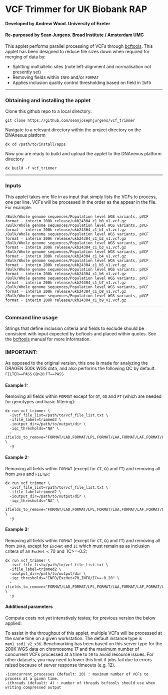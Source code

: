 # VCF Trimmer for UK Biobank RAP
#### Developed by Andrew Wood. University of Exeter
#### Re-purposed by Sean Jurgens. Broad Institute / Amsterdam UMC

This applet performs parallel processing of VCFs through [bcftools](https://samtools.github.io/bcftools/bcftools.html). This applet has been designed to reduce file sizes down when required for merging of data by:
* Splitting multiallelic sites (note left-alignment and normalisation not presently set)
* Removing fields within `INFO` and/or `FORMAT`
* Applies inclusion quality control thresholding based on field in `INFO`

---
### Obtaining and installing the applet
Clone this github repo to a local directory:
```
git clone https://github.com/seanjosephjurgens/vcf_trimmer
```
Navigate to a relevant directory within the project directory on the DNAnexus platform
```
dx cd /path/to/install/apps
```
Now you are ready to build and upload the applet to the DNAnexus platform directory
```
dx build -f vcf_trimmer
```
---
### Inputs
This applet takes one file in as input that simply lists the VCFs to process, one per line. VCFs will be processed in the order as the appear in the file. For example:
```
/Bulk/Whole genome sequences/Population level WGS variants, pVCF format - interim 200k release/ukb24304_c1_b0_v1.vcf.gz
/Bulk/Whole genome sequences/Population level WGS variants, pVCF format - interim 200k release/ukb24304_c1_b1_v1.vcf.gz
/Bulk/Whole genome sequences/Population level WGS variants, pVCF format - interim 200k release/ukb24304_c1_b2_v1.vcf.gz
/Bulk/Whole genome sequences/Population level WGS variants, pVCF format - interim 200k release/ukb24304_c1_b3_v1.vcf.gz
/Bulk/Whole genome sequences/Population level WGS variants, pVCF format - interim 200k release/ukb24304_c1_b4_v1.vcf.gz
/Bulk/Whole genome sequences/Population level WGS variants, pVCF format - interim 200k release/ukb24304_c1_b5_v1.vcf.gz
/Bulk/Whole genome sequences/Population level WGS variants, pVCF format - interim 200k release/ukb24304_c1_b6_v1.vcf.gz
/Bulk/Whole genome sequences/Population level WGS variants, pVCF format - interim 200k release/ukb24304_c1_b7_v1.vcf.gz
/Bulk/Whole genome sequences/Population level WGS variants, pVCF format - interim 200k release/ukb24304_c1_b8_v1.vcf.gz
/Bulk/Whole genome sequences/Population level WGS variants, pVCF format - interim 200k release/ukb24304_c1_b9_v1.vcf.gz
```
---
### Command line usage
Strings that define inclusion criteria and fields to exclude should be consistent with input expected by bcftools and placed within quotes. See the [bcftools](https://samtools.github.io/bcftools/bcftools.html) manual for more information.

### IMPORTANT:
As opposed to the original version, this one is made for analyzing the DRAGEN 500k WGS data, and also performs the following QC by default:
`FILTER==PASS`
`GQ>20`
`FT==PASS`

#### Example 1:
Removing all fields within `FORMAT` except for `GT`, `GQ` and `FT` (which are needed for genotypes and basic filtering):
```
dx run vcf_trimmer \
  -ivcf_file_list=/path/to/vcf_file_list.txt \
  -ifile_label=trimmed3 \
  -ioutput_dir=/path/to/output/dir \
  -iqc_thresholds="NA" \
  -ifields_to_remove="FORMAT/LAD,FORMAT/LPL,FORMAT/LAA,FORMAT/LAF,FORMAT/QL" \
  -y
```

#### Example 2:
Removing all fields within `FORMAT` (except for `GT`, `GQ` and `FT`) and removing all from `INFO` and `FILTER`:

```
dx run vcf_trimmer \
  -ivcf_file_list=/path/to/vcf_file_list.txt \
  -ifile_label=trimmed2 \
  -ioutput_dir=/path/to/output/dir \
  -iqc_thresholds="NA" \
  -ifields_to_remove="FORMAT/LAD,FORMAT/LPL,FORMAT/LAA,FORMAT/LAF,FORMAT/QL,INFO/AC,INFO/AN,INFO/NS,INFO/NS_GT,INFO/NS_NOGT,INFO/NS_NODATA,INFO/IC,INFO/HWE,INFO/ExcHet,INFO/HWE_CHISQ,FILTER/DRAGENSnpHardQUAL,FILTER/DRAGENIndelHardQUAL,FILTER/LowDepth,FILTER/PloidyConflict,FILTER/base_quality,FILTER/filtered_reads,FILTER/fragment_length,FILTER/low_af,FILTER/low_frac_info_reads,FILTER/low_normal_depth,FILTER/long_indel,FILTER/mapping_quality,FILTER/multiallelic,FILTER/non_homref_normal,FILTER/no_reliable_supporting_read,FILTER/panel_of_normals,FILTER/read_position,FILTER/RMxNRepeatRegion,FILTER/str_contraction,FILTER/too_few_supporting_reads,FILTER/weak_evidence" \
  -y
```


#### Example 3:
Removing all fields within `FORMAT` (except for `GT`, `GQ` and `FT`) and removing all from `INFO`, except for `ExcHet` and `IC` which must remain as as inclusion critera of an `ExcHet` < 70 and `IC>=-0.2:

```
dx run vcf_trimmer \
  -ivcf_file_list=/path/to/vcf_file_list.txt \
  -ifile_label=trimmed2 \
  -ioutput_dir=/path/to/output/dir \
  -iqc_thresholds="INFO/ExcHet<70,INFO/IC>=-0.20" \
  -ifields_to_remove="FORMAT/LAD,FORMAT/LPL,FORMAT/LAA,FORMAT/LAF,FORMAT/QL,INFO/AC,INFO/AN,INFO/NS,INFO/NS_GT,INFO/NS_NOGT,INFO/NS_NODATA,INFO/HWE,INFO/HWE_CHISQ,FILTER/DRAGENSnpHardQUAL,FILTER/DRAGENIndelHardQUAL,FILTER/LowDepth,FILTER/PloidyConflict,FILTER/base_quality,FILTER/filtered_reads,FILTER/fragment_length,FILTER/low_af,FILTER/low_frac_info_reads,FILTER/low_normal_depth,FILTER/long_indel,FILTER/mapping_quality,FILTER/multiallelic,FILTER/non_homref_normal,FILTER/no_reliable_supporting_read,FILTER/panel_of_normals,FILTER/read_position,FILTER/RMxNRepeatRegion,FILTER/str_contraction,FILTER/too_few_supporting_reads,FILTER/weak_evidence" \
  -y
```

#### Additional parameters
Compute costs not yet intenstively testes; for previous version the below applied:

To assist in the throughput of this applet, multiple VCFs will be processed at the same time on a given workstation. 
The default instance type is `mem1_ssd1_v2_x36`. Benchmarking has been based on this server type for the 200K WGS data on chromosome 17 and the maximum number of concurrent VCFs processed at a time to `20` to avoid resource issues. 
For other datasets, you may need to lower this limit if jobs fail due to errors raised because of server response timeouts (e.g. 12). 
```
-iconcurrent_processes (default: 20) : maximum number of VCFs to process at a given time.
-ithreads (default: 4) : number of threads bcftools should use when writing compressed output
```


